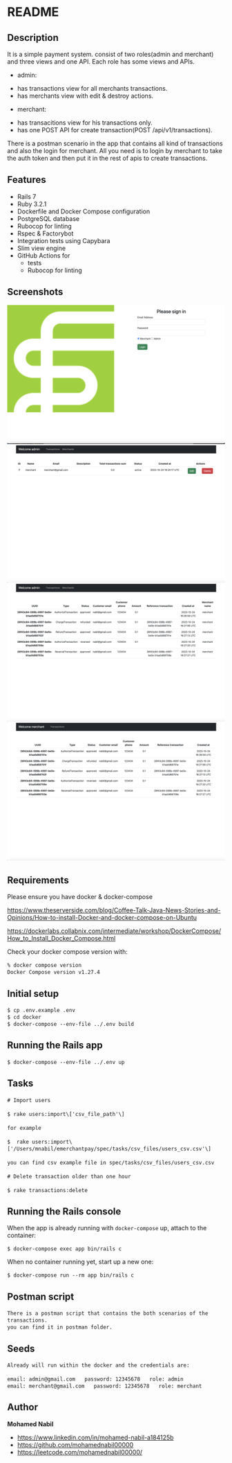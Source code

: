 # README

## Description
It is a simple payment system. consist of two roles(admin and merchant) and three views and one API. Each role has some views and APIs.
 - admin:
  * has transactions view for all merchants transactions.
  * has merchants view with edit & destroy actions.

 - merchant:
  * has transacitions view for his transactions only.
  * has one POST API for create transaction(POST /api/v1/transactions).

There is a postman scenario in the app that contains all kind of transactions and also the login for merchant. All you need is to login by merchant to take the auth token and then put it in the rest of apis to create transactions.
## Features
* Rails 7
* Ruby 3.2.1
* Dockerfile and Docker Compose configuration
* PostgreSQL database
* Rubocop for linting
* Rspec & Factorybot
* Integration tests using Capybara
* Slim view engine
* GitHub Actions for
  * tests
  * Rubocop for linting

## Screenshots
![Alt text](/screenshots/login_screen.png?raw=true "Login screen")
![Alt text](/screenshots/merchants_screen.png?raw=true "Merchants table screen")
![Alt text](/screenshots/transactions_admin_screen.png?raw=true "Transactions admin table screen")
![Alt text](/screenshots/transactions_merchant_screen.png?raw=true "Transactions merchant table screen")
## Requirements

Please ensure you have docker & docker-compose

https://www.theserverside.com/blog/Coffee-Talk-Java-News-Stories-and-Opinions/How-to-install-Docker-and-docker-compose-on-Ubuntu

https://dockerlabs.collabnix.com/intermediate/workshop/DockerCompose/How_to_Install_Docker_Compose.html

Check your docker compose version with:
```
% docker compose version
Docker Compose version v1.27.4
```

## Initial setup
```
$ cp .env.example .env
$ cd docker
$ docker-compose --env-file ../.env build
```

## Running the Rails app
```
$ docker-compose --env-file ../.env up
```

## Tasks
```
# Import users

$ rake users:import\['csv_file_path'\]

for example

$  rake users:import\['/Users/mnabil/emerchantpay/spec/tasks/csv_files/users_csv.csv'\]

you can find csv example file in spec/tasks/csv_files/users_csv.csv

# Delete transaction older than one hour

$ rake transactions:delete
```

## Running the Rails console
When the app is already running with `docker-compose` up, attach to the container:
```
$ docker-compose exec app bin/rails c
```
When no container running yet, start up a new one:
```
$ docker-compose run --rm app bin/rails c
```
## Postman script
```
There is a postman script that contains the both scenarios of the transactions.
you can find it in postman folder.
```

## Seeds
```
Already will run within the docker and the credentials are:

email: admin@gmail.com   password: 12345678   role: admin
email: merchant@gmail.com   password: 12345678   role: merchant
```
## Author

**Mohamed Nabil**

- <https://www.linkedin.com/in/mohamed-nabil-a184125b>
- <https://github.com/mohamednabil00000>
- <https://leetcode.com/mohamednabil00000/>

